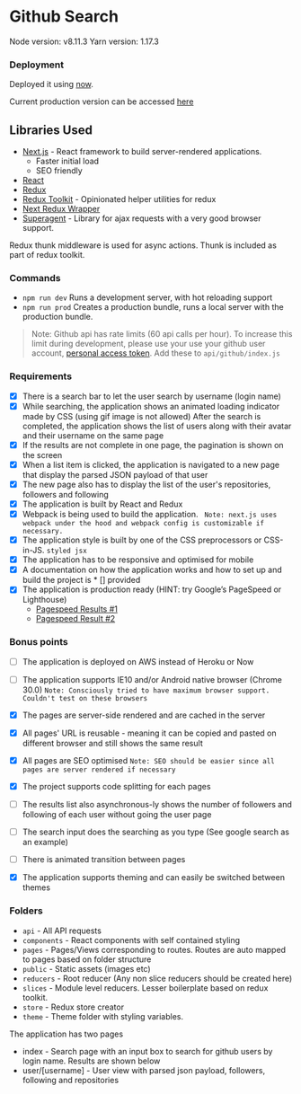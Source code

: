 # Github Search
Node version: v8.11.3
Yarn version: 1.17.3

### Deployment

Deployed it using [now](https://github.com/zeit/now).

Current production version can be accessed [here](https://githubsearch.jssridhar.now.sh/)


## Libraries Used
* [Next.js](https://nextjs.org/) - React framework to build server-rendered applications.
    * Faster initial load
    * SEO friendly
* [React](https://reactjs.org/)
* [Redux](https://redux.js.org/)
* [Redux Toolkit](https://redux-toolkit.js.org/) - Opinionated helper utilities for redux
* [Next Redux Wrapper](https://github.com/kirill-konshin/next-redux-wrapper)
* [Superagent](https://github.com/visionmedia/superagent) - Library for ajax requests with a very good browser support.

Redux thunk middleware is used for async actions. Thunk is included as part of redux toolkit.


### Commands

* `npm run dev` Runs a development server, with hot reloading support
* `npm run prod` Creates a production bundle, runs a local server with the production bundle.

> Note: Github api has rate limits (60 api calls per hour). To increase this limit during development, please use your use your github user account, [personal access token](https://github.com/settings/tokens). Add these to `api/github/index.js`

### Requirements
* [x] There is a search bar to let the user search by username (login name)
* [x] While searching, the application shows an animated loading indicator made by CSS (using gif image is not allowed)
After the search is completed, the application shows the list of users along with their avatar and their username on the same page
* [x] If the results are not complete in one page, the pagination is shown on the screen
* [x] When a list item is clicked, the application is navigated to a new page that display the parsed JSON payload of that user
* [x] The new page also has to display the list of the user's repositories, followers and following
* [x] The application is built by React and Redux
* [x] Webpack is being used to build the application. ` Note: next.js uses webpack under the hood and webpack config is customizable if necessary.`
* [x] The application style is built by one of the CSS preprocessors or CSS-in-JS. `styled jsx`
* [x] The application has to be responsive and optimised for mobile
* [x] A documentation on how the application works and how to set up and build the project is * [] provided
* [x] The application is production ready (HINT: try Google’s PageSpeed or Lighthouse) 
    * [Pagespeed Results #1](https://developers.google.com/speed/pagespeed/insights/?url=https%3A%2F%2Fgithubsearch.jssridhar.now.sh%2F&tab=mobile)
    * [Pagespeed Result #2]()
### Bonus points
* [ ] The application is deployed on AWS instead of Heroku or Now
* [ ] The application supports IE10 and/or Android native browser (Chrome 30.0) `Note: Consciously tried to have maximum browser support. Couldn't test on these browsers `
* [x] The pages are server-side rendered and are cached in the server
* [x] All pages' URL is reusable - meaning it can be copied and pasted on different browser and still shows the same result
* [x] All pages are SEO optimised `Note: SEO should be easier since all pages are server rendered if necessary`
* [x] The project supports code splitting for each pages
* [ ] The results list also asynchronous-ly shows the number of followers and following of each user without going the user page
* [ ] The search input does the searching as you type (See google search as an example)
* [ ] There is animated transition between pages
* [x] The application supports theming and can easily be switched between themes


### Folders
* `api` - All API requests
* `components` - React components with self contained styling
* `pages` - Pages/Views corresponding to routes. Routes are auto mapped to pages based on folder structure
* `public` - Static assets (images etc)
* `reducers` - Root reducer (Any non slice reducers should be created here)
* `slices` - Module level reducers. Lesser boilerplate based on redux toolkit.
* `store` - Redux store creator
* `theme` - Theme folder with styling variables.


The application has two pages
* index - Search page with an input box to search for github users by login name. Results are shown below 
* user/[username] - User view with parsed json payload, followers, following and repositories